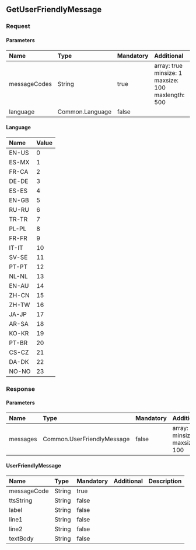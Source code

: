 ## GetUserFriendlyMessage

### Request
#### Parameters
|Name|Type|Mandatory|Additional|Description|
|:---|:---|:--------|:---------|:----------|
|messageCodes|String|true|array: true<br>minsize: 1<br>maxsize: 100<br>maxlength: 500||
|language|Common.Language|false|||
#### Language
|Name|Value|
|:---|:----|
|EN-US|0|
|ES-MX|1|
|FR-CA|2|
|DE-DE|3|
|ES-ES|4|
|EN-GB|5|
|RU-RU|6|
|TR-TR|7|
|PL-PL|8|
|FR-FR|9|
|IT-IT|10|
|SV-SE|11|
|PT-PT|12|
|NL-NL|13|
|EN-AU|14|
|ZH-CN|15|
|ZH-TW|16|
|JA-JP|17|
|AR-SA|18|
|KO-KR|19|
|PT-BR|20|
|CS-CZ|21|
|DA-DK|22|
|NO-NO|23|
### Response
#### Parameters
|Name|Type|Mandatory|Additional|Description|
|:---|:---|:--------|:---------|:----------|
|messages|Common.UserFriendlyMessage|false|array: true<br>minsize: 1<br>maxsize: 100||
#### UserFriendlyMessage
|Name|Type|Mandatory|Additional|Description|
|:---|:---|:--------|:---------|:----------|
|messageCode|String|true|||
|ttsString|String|false|||
|label|String|false|||
|line1|String|false|||
|line2|String|false|||
|textBody|String|false|||
